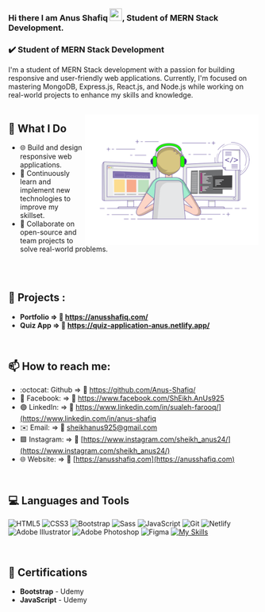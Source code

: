 ### Hi there I am Anus Shafiq <img height="25px" src="https://media.giphy.com/media/hvRJCLFzcasrR4ia7z/giphy.gif" width="25px">,  Student of MERN Stack Development.

### :heavy_check_mark: Student of MERN Stack Development


I'm a student of MERN Stack development with a passion for building responsive and user-friendly web applications. Currently, I'm focused on mastering MongoDB, Express.js, React.js, and Node.js while working on real-world projects to enhance my skills and knowledge. 
<br/>
<br/>



<img align="right" class="GIF" alt="GIF" src="/coding.gif"  width="350px"/>



## 🚀 What I Do



-  🌐 Build and design responsive web applications.  
- 🚀 Continuously learn and implement new technologies to improve my skillset. 
- 🤝 Collaborate on open-source and team projects to solve real-world problems.  
  
<br/>
<br/>

## :medal_sports: Projects :

- **Portfolio   => :link: https://anusshafiq.com/**
- **Quiz App   => :link: https://quiz-application-anus.netlify.app/**


<br />

## 📫 How to reach me:  

- :octocat: Github              => :link:	https://github.com/Anus-Shafiq/
- :large_blue_circle: Facebook: => :link:	https://www.facebook.com/ShEikh.AnUs925
- :purple_circle: LinkedIn:     => :link:	https://www.linkedin.com/in/sualeh-farooq/](https://www.linkedin.com/in/anus-shafiq
- ✉️ Email:                     => :link: sheikhanus925@gmail.com
- 🟪 Instagram: => :link: [https://www.instagram.com/sheikh_anus24/](https://www.instagram.com/sheikh_anus24/)  
- 🌐 Website: => :link: [https://anusshafiq.com](https://anusshafiq.com)  





<br/>

## 💻 Languages and Tools



![HTML5](https://img.shields.io/badge/-HTML5-E34F26?style=flat&logo=html5&logoColor=white)
![CSS3](https://img.shields.io/badge/-CSS3-1572B6?style=flat&logo=css3)
![Bootstrap](https://img.shields.io/badge/-Bootstrap-563D7C?style=flat&logo=bootstrap)
![Sass](https://img.shields.io/badge/-Sass-CC6699?style=flat&logo=sass&logoColor=white)
![JavaScript](https://img.shields.io/badge/-JavaScript-F7DF1E?style=flat&logo=javascript&logoColor=black)
![Git](https://img.shields.io/badge/-Git-F05032?style=flat&logo=git&logoColor=white)
![Netlify](https://img.shields.io/badge/-Netlify-00C7B7?style=flat&logo=netlify&logoColor=white)
![Adobe Illustrator](https://img.shields.io/badge/-Adobe%20Illustrator-FF9A00?style=flat&logo=illustrator&logoColor=white)
![Adobe Photoshop](https://img.shields.io/badge/-Adobe%20Photoshop-31A8FF?style=flat&logo=photoshop&logoColor=white)
![Figma](https://img.shields.io/badge/-Figma-F24E1E?style=flat&logo=figma&logoColor=white)
[![My Skills](https://skillicons.dev/icons?i=java,kotlin,nodejs,figma&theme=light)](https://skillicons.dev)

<br/>


## 📝 Certifications

- **Bootstrap** - Udemy
- **JavaScript** - Udemy


<br />
<br />

